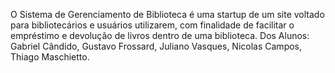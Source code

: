 O Sistema de Gerenciamento de Biblioteca é uma startup de um site voltado para bibliotecários e usuários utilizarem, com finalidade de facilitar o empréstimo e devolução de livros dentro de uma biblioteca.
Dos Alunos:
Gabriel Cândido,
Gustavo Frossard,
Juliano Vasques,
Nicolas Campos,
Thiago Maschietto.
